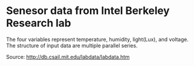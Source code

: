 # Senesor data from Intel Berkeley Research lab
The four variables represent temperature, humidity, light(Lux), and voltage. 
The structure of input data are multiple parallel series.

Source: http://db.csail.mit.edu/labdata/labdata.htm
